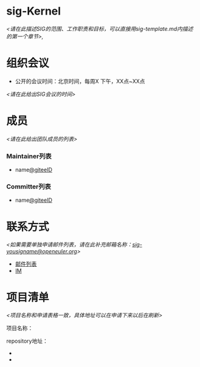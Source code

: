 # sig-Kernel

*<请在此描述SIG的范围、工作职责和目标，可以直接用sig-template.md内描述的第一个章节>,*



# 组织会议

- 公开的会议时间：北京时间，每周X 下午，XX点~XX点

*<请在此给出SIG会议的时间>*



# 成员

*<请在此给出团队成员的列表>*

### Maintainer列表

- name[@giteeID](giteeID链接)



### Committer列表

- name[@giteeID](giteeID链接)



# 联系方式

*<如果需要单独申请邮件列表，请在此补充邮箱名称：sig-yousigname@openeuler.org>*

- [邮件列表](kernel@openeuler.org)
- [IM](#openeuler-dev)





# 项目清单

*<项目名称和申请表格一致，具体地址可以在申请下来以后在刷新>*

项目名称：

repository地址：

- 
- 
